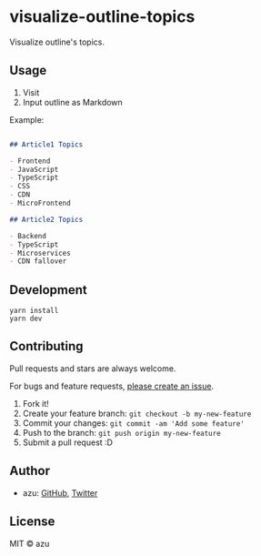 # visualize-outline-topics

Visualize outline's topics.

## Usage

1. Visit
2. Input outline as Markdown

Example:

```markdown

## Article1 Topics

- Frontend
- JavaScript
- TypeScript
- CSS
- CDN
- MicroFrontend

## Article2 Topics

- Backend
- TypeScript
- Microservices
- CDN fallover
```

## Development

    yarn install
    yarn dev

## Contributing

Pull requests and stars are always welcome.

For bugs and feature requests, [please create an issue](https://github.com/azu/visualize-outline-topics/issues).

1. Fork it!
2. Create your feature branch: `git checkout -b my-new-feature`
3. Commit your changes: `git commit -am 'Add some feature'`
4. Push to the branch: `git push origin my-new-feature`
5. Submit a pull request :D

## Author

- azu: [GitHub](https://github.com/azu), [Twitter](https://twitter.com/azu_re)

## License

MIT © azu
